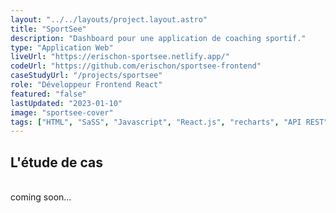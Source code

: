 ```yaml
---
layout: "../../layouts/project.layout.astro"
title: "SportSee"
description: "Dashboard pour une application de coaching sportif."
type: "Application Web"
liveUrl: "https://erischon-sportsee.netlify.app/"
codeUrl: "https://github.com/erischon/sportsee-frontend"
caseStudyUrl: "/projects/sportsee"
role: "Développeur Frontend React"
featured: "false"
lastUpdated: "2023-01-10"
image: "sportsee-cover"
tags: ["HTML", "SaSS", "Javascript", "React.js", "recharts", "API REST"]
---
```


## L'étude de cas
  <br/>
coming soon...